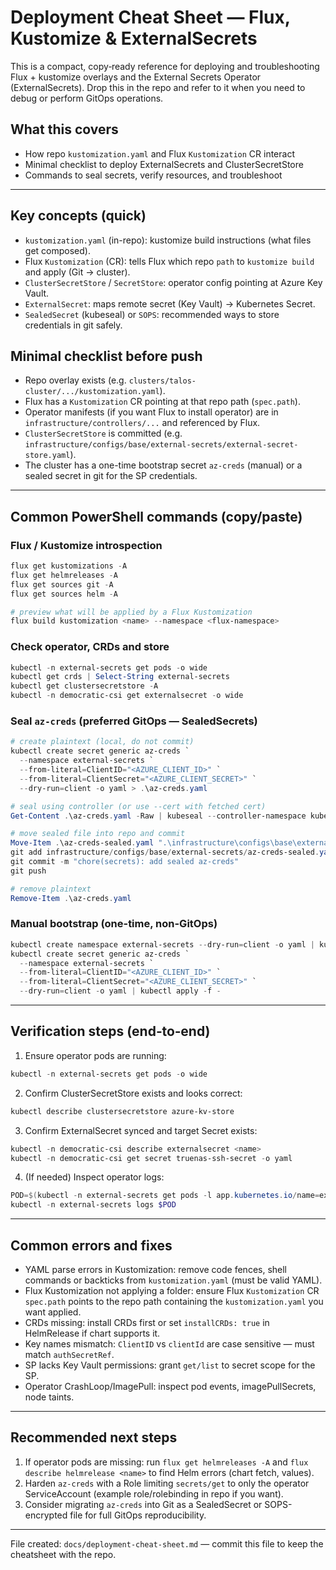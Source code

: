 # Deployment Cheat Sheet — Flux, Kustomize & ExternalSecrets

This is a compact, copy‑ready reference for deploying and troubleshooting Flux + kustomize overlays and the External Secrets Operator (ExternalSecrets). Drop this in the repo and refer to it when you need to debug or perform GitOps operations.

## What this covers
- How repo `kustomization.yaml` and Flux `Kustomization` CR interact
- Minimal checklist to deploy ExternalSecrets and ClusterSecretStore
- Commands to seal secrets, verify resources, and troubleshoot

---

## Key concepts (quick)
- `kustomization.yaml` (in-repo): kustomize build instructions (what files get composed).
- Flux `Kustomization` (CR): tells Flux which repo `path` to `kustomize build` and apply (Git → cluster).
- `ClusterSecretStore` / `SecretStore`: operator config pointing at Azure Key Vault.
- `ExternalSecret`: maps remote secret (Key Vault) → Kubernetes Secret.
- `SealedSecret` (kubeseal) or `SOPS`: recommended ways to store credentials in git safely.

## Minimal checklist before push
- Repo overlay exists (e.g. `clusters/talos-cluster/.../kustomization.yaml`).
- Flux has a `Kustomization` CR pointing at that repo path (`spec.path`).
- Operator manifests (if you want Flux to install operator) are in `infrastructure/controllers/...` and referenced by Flux.
- `ClusterSecretStore` is committed (e.g. `infrastructure/configs/base/external-secrets/external-secret-store.yaml`).
- The cluster has a one-time bootstrap secret `az-creds` (manual) or a sealed secret in git for the SP credentials.

---

## Common PowerShell commands (copy/paste)

### Flux / Kustomize introspection
```powershell
flux get kustomizations -A
flux get helmreleases -A
flux get sources git -A
flux get sources helm -A

# preview what will be applied by a Flux Kustomization
flux build kustomization <name> --namespace <flux-namespace>
```

### Check operator, CRDs and store
```powershell
kubectl -n external-secrets get pods -o wide
kubectl get crds | Select-String external-secrets
kubectl get clustersecretstore -A
kubectl -n democratic-csi get externalsecret -o wide
```

### Seal `az-creds` (preferred GitOps — SealedSecrets)
```powershell
# create plaintext (local, do not commit)
kubectl create secret generic az-creds `
  --namespace external-secrets `
  --from-literal=ClientID="<AZURE_CLIENT_ID>" `
  --from-literal=ClientSecret="<AZURE_CLIENT_SECRET>" `
  --dry-run=client -o yaml > .\az-creds.yaml

# seal using controller (or use --cert with fetched cert)
Get-Content .\az-creds.yaml -Raw | kubeseal --controller-namespace kube-system --format yaml > .\az-creds-sealed.yaml

# move sealed file into repo and commit
Move-Item .\az-creds-sealed.yaml ".\infrastructure\configs\base\external-secrets\az-creds-sealed.yaml"
git add infrastructure/configs/base/external-secrets/az-creds-sealed.yaml
git commit -m "chore(secrets): add sealed az-creds"
git push

# remove plaintext
Remove-Item .\az-creds.yaml
```

### Manual bootstrap (one-time, non-GitOps)
```powershell
kubectl create namespace external-secrets --dry-run=client -o yaml | kubectl apply -f -
kubectl create secret generic az-creds `
  --namespace external-secrets `
  --from-literal=ClientID="<AZURE_CLIENT_ID>" `
  --from-literal=ClientSecret="<AZURE_CLIENT_SECRET>" `
  --dry-run=client -o yaml | kubectl apply -f -
```

---

## Verification steps (end‑to‑end)
1. Ensure operator pods are running:
```powershell
kubectl -n external-secrets get pods -o wide
```
2. Confirm ClusterSecretStore exists and looks correct:
```powershell
kubectl describe clustersecretstore azure-kv-store
```
3. Confirm ExternalSecret synced and target Secret exists:
```powershell
kubectl -n democratic-csi describe externalsecret <name>
kubectl -n democratic-csi get secret truenas-ssh-secret -o yaml
```
4. (If needed) Inspect operator logs:
```powershell
POD=$(kubectl -n external-secrets get pods -l app.kubernetes.io/name=external-secrets -o jsonpath="{.items[0].metadata.name}")
kubectl -n external-secrets logs $POD
```

---

## Common errors and fixes
- YAML parse errors in Kustomization: remove code fences, shell commands or backticks from `kustomization.yaml` (must be valid YAML).
- Flux Kustomization not applying a folder: ensure Flux `Kustomization` CR `spec.path` points to the repo path containing the `kustomization.yaml` you want applied.
- CRDs missing: install CRDs first or set `installCRDs: true` in HelmRelease if chart supports it.
- Key names mismatch: `ClientID` vs `clientId` are case sensitive — must match `authSecretRef`.
- SP lacks Key Vault permissions: grant `get/list` to secret scope for the SP.
- Operator CrashLoop/ImagePull: inspect pod events, imagePullSecrets, node taints.

---

## Recommended next steps
1. If operator pods are missing: run `flux get helmreleases -A` and `flux describe helmrelease <name>` to find Helm errors (chart fetch, values).
2. Harden `az-creds` with a Role limiting `secrets/get` to only the operator ServiceAccount (example role/rolebinding in repo if you want).
3. Consider migrating `az-creds` into Git as a SealedSecret or SOPS-encrypted file for full GitOps reproducibility.

---

File created: `docs/deployment-cheat-sheet.md` — commit this file to keep the cheatsheet with the repo.
